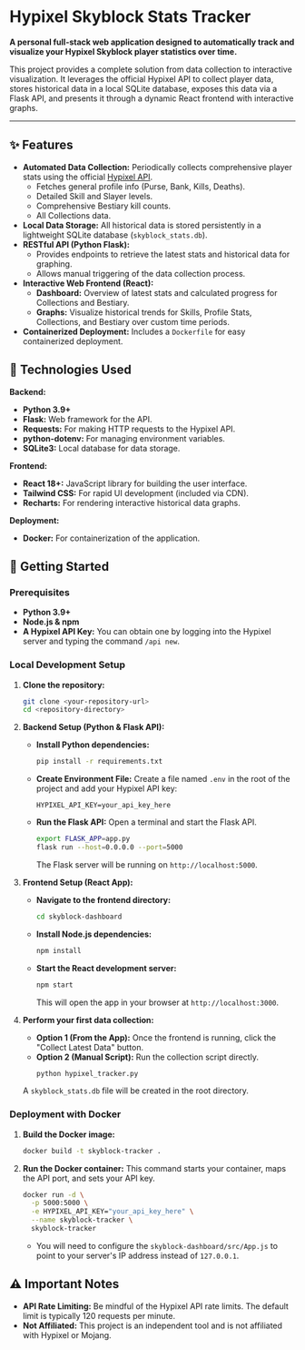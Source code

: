 # Hypixel Skyblock Stats Tracker

**A personal full-stack web application designed to automatically track and visualize your Hypixel Skyblock player statistics over time.**

This project provides a complete solution from data collection to interactive visualization. It leverages the official Hypixel API to collect player data, stores historical data in a local SQLite database, exposes this data via a Flask API, and presents it through a dynamic React frontend with interactive graphs.

---

## ✨ Features

* **Automated Data Collection:** Periodically collects comprehensive player stats using the official [Hypixel API](https://api.hypixel.net/).
    * Fetches general profile info (Purse, Bank, Kills, Deaths).
    * Detailed Skill and Slayer levels.
    * Comprehensive Bestiary kill counts.
    * All Collections data.
* **Local Data Storage:** All historical data is stored persistently in a lightweight SQLite database (`skyblock_stats.db`).
* **RESTful API (Python Flask):**
    * Provides endpoints to retrieve the latest stats and historical data for graphing.
    * Allows manual triggering of the data collection process.
* **Interactive Web Frontend (React):**
    * **Dashboard:** Overview of latest stats and calculated progress for Collections and Bestiary.
    * **Graphs:** Visualize historical trends for Skills, Profile Stats, Collections, and Bestiary over custom time periods.
* **Containerized Deployment:** Includes a `Dockerfile` for easy containerized deployment.

## 🚀 Technologies Used

**Backend:**
* **Python 3.9+**
* **Flask:** Web framework for the API.
* **Requests:** For making HTTP requests to the Hypixel API.
* **python-dotenv:** For managing environment variables.
* **SQLite3:** Local database for data storage.

**Frontend:**
* **React 18+:** JavaScript library for building the user interface.
* **Tailwind CSS:** For rapid UI development (included via CDN).
* **Recharts:** For rendering interactive historical data graphs.

**Deployment:**
* **Docker:** For containerization of the application.

## 📖 Getting Started

### Prerequisites

* **Python 3.9+**
* **Node.js & npm**
* **A Hypixel API Key:** You can obtain one by logging into the Hypixel server and typing the command `/api new`.

### Local Development Setup

1.  **Clone the repository:**
    ```bash
    git clone <your-repository-url>
    cd <repository-directory>
    ```

2.  **Backend Setup (Python & Flask API):**
    * **Install Python dependencies:**
        ```bash
        pip install -r requirements.txt
        ```
    * **Create Environment File:**
        Create a file named `.env` in the root of the project and add your Hypixel API key:
        ```
        HYPIXEL_API_KEY=your_api_key_here
        ```
    * **Run the Flask API:**
        Open a terminal and start the Flask API.
        ```bash
        export FLASK_APP=app.py
        flask run --host=0.0.0.0 --port=5000
        ```
        The Flask server will be running on `http://localhost:5000`.

3.  **Frontend Setup (React App):**
    * **Navigate to the frontend directory:**
        ```bash
        cd skyblock-dashboard
        ```
    * **Install Node.js dependencies:**
        ```bash
        npm install
        ```
    * **Start the React development server:**
        ```bash
        npm start
        ```
        This will open the app in your browser at `http://localhost:3000`.

4.  **Perform your first data collection:**
    * **Option 1 (From the App):** Once the frontend is running, click the "Collect Latest Data" button.
    * **Option 2 (Manual Script):** Run the collection script directly.
        ```bash
        python hypixel_tracker.py
        ```
    A `skyblock_stats.db` file will be created in the root directory.

### Deployment with Docker

1.  **Build the Docker image:**
    ```bash
    docker build -t skyblock-tracker .
    ```

2.  **Run the Docker container:**
    This command starts your container, maps the API port, and sets your API key.
    ```bash
    docker run -d \
      -p 5000:5000 \
      -e HYPIXEL_API_KEY="your_api_key_here" \
      --name skyblock-tracker \
      skyblock-tracker
    ```
    * You will need to configure the `skyblock-dashboard/src/App.js` to point to your server's IP address instead of `127.0.0.1`.

## ⚠️ Important Notes

* **API Rate Limiting:** Be mindful of the Hypixel API rate limits. The default limit is typically 120 requests per minute.
* **Not Affiliated:** This project is an independent tool and is not affiliated with Hypixel or Mojang.